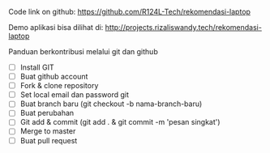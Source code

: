 Code link on github:
https://github.com/R124L-Tech/rekomendasi-laptop

Demo aplikasi bisa dilihat di:
http://projects.rizaliswandy.tech/rekomendasi-laptop

Panduan berkontribusi melalui git dan github
- [ ] Install GIT
- [ ] Buat github account
- [ ] Fork & clone repository
- [ ] Set local email dan password git
- [ ] Buat branch baru (git checkout -b nama-branch-baru)
- [ ] Buat perubahan
- [ ] Git add & commit (git add . & git commit -m 'pesan singkat')
- [ ] Merge to master
- [ ] Buat pull request
